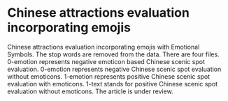 #  Chinese attractions evaluation incorporating emojis
 Chinese attractions evaluation incorporating emojis with Emotional Symbols. The stop words are removed from the data. There are four files. 0-emotion represents negative emoticon based Chinese scenic spot evaluation. 0-emotion represents negative Chinese scenic spot evaluation without emoticons. 1-emotion represents positive Chinese scenic spot evaluation with emoticons. 1-text stands for positive Chinese scenic spot evaluation without emoticons. The article is under review.
